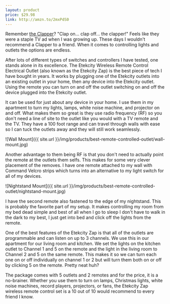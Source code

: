 ```yaml
---
layout: product
price: $29.98
link: http://amzn.to/2mxPdS0
---
```


Remember [the Clapper](http://amzn.to/2nOoD7i)? "Clap on... clap off... the clapper!" Feels like they were a staple TV ad when I was growing up. These days I wouldn't recommend a Clapper to a friend. When it comes to controlling lights and outlets the options are endless.

After lots of different types of switches and controllers I have tested, one stands alone in its excellence. The Etekcity Wireless Remote Control Electrical Outlet (also known as the Etekcity Zap) is the best piece of tech I have bought in years. It works by plugging one of the Etekcity outlets into an existing outlet in your home, then any device into the Etekcity outlet. Using the remote you can turn on and off the outlet switching on and off the device plugged into the Etekcity outlet.

It can be used for just about any device in your home. I use them in my apartment to turn my lights, lamps, white noise machine, and projector on and off. What makes them so great is they use radio frequency (RF) so you don't need a line of site to the outlet like you would with a TV remote and the TV. They have a 100 foot range and can travel through walls with ease so I can tuck the outlets away and they will still work seamlessly.

![Wall Mount]({{ site.url }}/img/products/best-remote-controlled-outlet/wall-mount.jpg)

Another advantage to them being RF is that you don't need to actually point the remote at the outlets them selfs. This makes for some very clever placement of the removes. I have one remote attached to my wall with Command Velcro strips which turns into an alternative to my light switch for all of my devices.

<p></p>
![Nightstand Mount]({{ site.url }}/img/products/best-remote-controlled-outlet/nightstand-mount.jpg)

I have the second remote also fastened to the edge of my nightstand. This is probably the favorite part of my setup. It makes controlling my room from my bed dead simple and best of all when I go to sleep I don't have to walk in the dark to my best, I just get into bed and click off the lights from the remote.

One of the best features of the Etekcity Zap is that all of the outlets are programmable and can listen on up to 3 channels. We use this in our apartment for our living room and kitchen. We set the lights on the kitchen outlet to Channel 1 and 5 on the remote and the light in the living room to Channel 2 and 5 on the same remote. This makes it so we can turn each one on or off individually on channel 1 or 2 but will turn them both on or off by clicking 5 on the remote. Pretty neat huh?

The package comes with 5 outlets and 2 remotes and for the price, it is a no-brainer. Whether you use them to turn on lamps, Christmas lights, white noise machines, record players, projectors, or fans, the Etekcity Zap wireless remote control set is a 10 out of 10 would recommend to every friend I know.
